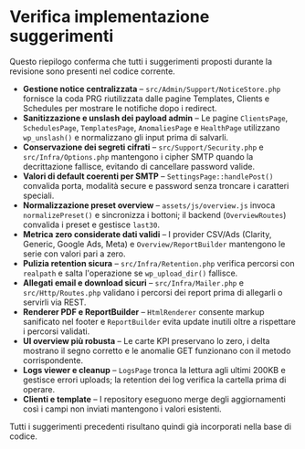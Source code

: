 # Verifica implementazione suggerimenti

Questo riepilogo conferma che tutti i suggerimenti proposti durante la revisione sono presenti nel codice corrente.

- **Gestione notice centralizzata** – `src/Admin/Support/NoticeStore.php` fornisce la coda PRG riutilizzata dalle pagine Templates, Clients e Schedules per mostrare le notifiche dopo i redirect.
- **Sanitizzazione e unslash dei payload admin** – Le pagine `ClientsPage`, `SchedulesPage`, `TemplatesPage`, `AnomaliesPage` e `HealthPage` utilizzano `wp_unslash()` e normalizzano gli input prima di salvarli.
- **Conservazione dei segreti cifrati** – `src/Support/Security.php` e `src/Infra/Options.php` mantengono i cipher SMTP quando la decrittazione fallisce, evitando di cancellare password valide.
- **Valori di default coerenti per SMTP** – `SettingsPage::handlePost()` convalida porta, modalità secure e password senza troncare i caratteri speciali.
- **Normalizzazione preset overview** – `assets/js/overview.js` invoca `normalizePreset()` e sincronizza i bottoni; il backend (`OverviewRoutes`) convalida i preset e gestisce `last30`.
- **Metrica zero considerate dati validi** – I provider CSV/Ads (Clarity, Generic, Google Ads, Meta) e `Overview/ReportBuilder` mantengono le serie con valori pari a zero.
- **Pulizia retention sicura** – `src/Infra/Retention.php` verifica percorsi con `realpath` e salta l'operazione se `wp_upload_dir()` fallisce.
- **Allegati email e download sicuri** – `src/Infra/Mailer.php` e `src/Http/Routes.php` validano i percorsi dei report prima di allegarli o servirli via REST.
- **Renderer PDF e ReportBuilder** – `HtmlRenderer` consente markup sanificato nel footer e `ReportBuilder` evita update inutili oltre a rispettare i percorsi validati.
- **UI overview più robusta** – Le carte KPI preservano lo zero, i delta mostrano il segno corretto e le anomalie GET funzionano con il metodo corrispondente.
- **Logs viewer e cleanup** – `LogsPage` tronca la lettura agli ultimi 200KB e gestisce errori uploads; la retention dei log verifica la cartella prima di operare.
- **Clienti e template** – I repository eseguono merge degli aggiornamenti così i campi non inviati mantengono i valori esistenti.

Tutti i suggerimenti precedenti risultano quindi già incorporati nella base di codice.
